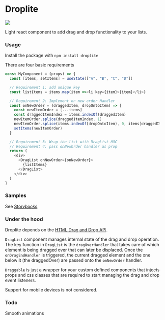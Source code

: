 # Droplite


![](https://juantorres-personal-bucket.s3.amazonaws.com/Droplite/Droplite.svg)


Light react component to add drag and drop functionality to your lists.


### Usage

Install the package with ```npm install droplite```

There are four basic requirements

```js
const MyComponent = (props) => {
  const [items, setItems] = useState(["A", "B", "C", "D"])

  // Requirement 1: add unique key
  const listItems = items.map(item =><li key={item}>{item}</li>)

  // Requirement 2: Implement on new order Handler
  const onNewOrder = (draggedItem, dropOntoItem) => {
    const newItemOrder = [...items]
    const draggedItemIndex = items.indexOf(draggedItem) 
    newItemOrder.splice(draggedItemIndex, 1)
    newItemOrder.splice(items.indexOf(dropOntoItem), 0, items[draggedItemIndex])
    setItems(newItemOrder)
  }

  // Requirement 3: Wrap the list with DragList HOC
  // Requirement 4: pass onNewOrder handler as prop
  return (
    <div>
      <DragList onNewOrder={onNewOrder}>
        {listItems}
      </DragList>
    </div>
  )
}
```


### Samples

See [Storybooks](https://juanto121.github.io/Droplite/?path=/story/simple-draglist--plain-list)


### Under the hood

Droplite depends on the [HTML Drag and Drop API](https://developer.mozilla.org/en-US/docs/Web/API/HTML_Drag_and_Drop_API).

`DragList` component manages internal state of the drag and drop operation.
The key function in `DragList` is the `dragOverHandler` that takes care of which element is being dragged over that can later be displaced. Once the `onDragEndHandler` is triggered, the current dragged element and the one below it (the draggedOver) are passed onto the `onNewOrder` handler.

`Draggable` is just a wrapper for your custom defined components that injects props and css classes that are required to start managing the drag and drop event listeners.

Support for mobile devices is not considered.

### Todo

Smooth animations 
